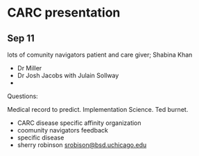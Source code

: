 # CARC presentation

## Sep 11

lots of comunity navigators
patient and care giver; Shabina Khan

+ Dr Miller 
+ Dr Josh Jacobs with Julain Sollway
+ 
Questions:

Medical record to predict.
Implementation Science.
Ted burnet.

+ CARC disease specific affinity organization
+ coomunity navigators feedback
+ specific disease
+ sherry robinson
   srobison@bsd.uchicago.edu







